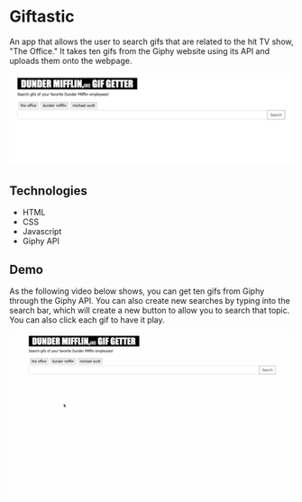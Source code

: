 # Giftastic

An app that allows the user to search gifs that are related to the hit TV show, "The Office."
It takes ten gifs from the Giphy website using its API and uploads them onto the webpage.

![alt text](READMEpics/startPage.png)

## Technologies
- HTML
- CSS
- Javascript
- Giphy API

## Demo

As the following video below shows, you can get ten gifs from Giphy through the Giphy API. You can also create new searches by typing into the search bar, which will create a new button to allow you to search that topic. You can also click each gif to have it play.

![alt text](READMEpics/gifGetterDemo.gif)
